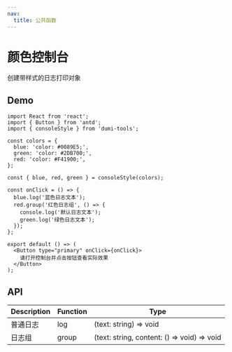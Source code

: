 ```yaml
---
nav:
  title: 公共函数
---
```


# 颜色控制台

创建带样式的日志打印对象

## Demo

```tsx
import React from 'react';
import { Button } from 'antd';
import { consoleStyle } from 'dumi-tools';

const colors = {
  blue: 'color: #0089E5;',
  green: 'color: #2DB700;',
  red: 'color: #F41900;',
};

const { blue, red, green } = consoleStyle(colors);

const onClick = () => {
  blue.log('蓝色日志文本');
  red.group('红色日志组', () => {
    console.log('默认日志文本');
    green.log('绿色日志文本');
  });
};

export default () => (
  <Button type="primary" onClick={onClick}>
    请打开控制台并点击按钮查看实际效果
  </Button>
);
```

## API

| Description | Function | Type                                        |
| ----------- | -------- | ------------------------------------------- |
| 普通日志    | log      | (text: string) => void                      |
| 日志组      | group    | (text: string, content: () => void) => void |
